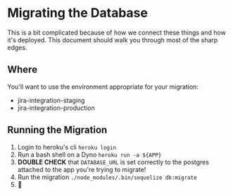 # Migrating the Database

This is a bit complicated because of how we connect these things and how it's deployed. This document should walk you through most of the sharp edges.

## Where

You'll want to use the environment appropriate for your migration:

*  jira-integration-staging
*  jira-integration-production


## Running the Migration

1.  Login to heroku's cli `heroku login`
1.  Run a bash shell on a Dyno `heroku run -a ${APP}`
1.  **DOUBLE CHECK** that `DATABASE_URL` is set correctly to the postgres attached to the app you're trying to migrate!
1.  Run the migration `./node_modules/.bin/sequelize db:migrate`
1.  :icecream:
